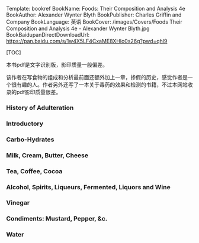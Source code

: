 Template: bookref
BookName: Foods: Their Composition and Analysis 4e
BookAuthor: Alexander Wynter Blyth
BookPublisher: Charles Griffin and Company
BookLanguage: 英语
BookCover: /images/Covers/Foods Their Composition and Analysis 4e - Alexander Wynter Blyth.jpg
BookBaidupanDirectDownloadUrl: https://pan.baidu.com/s/1w4X5LF4CxaME8XHlo0s26g?pwd=qhl9 


[TOC]

本书pdf是文字识别版，影印质量一般偏差。

该作者在写食物的组成和分析最前面还额外加上一章，掺假的历史，感觉作者是一个很有趣的人。作者另外还写了一本关于毒药的效果和检测的书籍，不过本网站收录的pdf影印质量很差。

### History of Adulteration

### Introductory

### Carbo-Hydrates

### Milk, Cream, Butter, Cheese

### Tea, Coffee, Cocoa

### Alcohol, Spirits, Liqueurs, Fermented, Liquors and Wine

### Vinegar

### Condiments: Mustard, Pepper, &c.

### Water
 